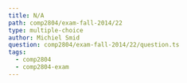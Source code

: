```yaml
---
title: N/A
path: comp2804/exam-fall-2014/22
type: multiple-choice
author: Michiel Smid
question: comp2804/exam-fall-2014/22/question.ts
tags:
  - comp2804
  - comp2804-exam
---
```

